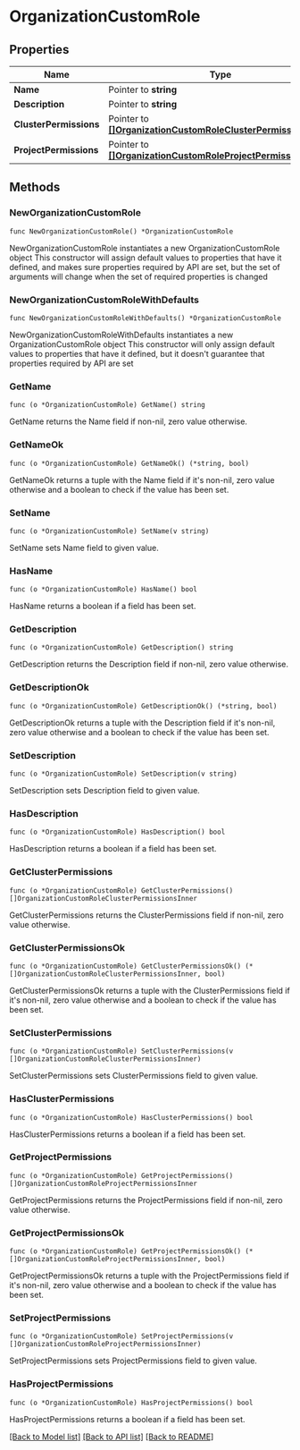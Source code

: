 # OrganizationCustomRole

## Properties

Name | Type | Description | Notes
------------ | ------------- | ------------- | -------------
**Name** | Pointer to **string** |  | [optional] 
**Description** | Pointer to **string** |  | [optional] 
**ClusterPermissions** | Pointer to [**[]OrganizationCustomRoleClusterPermissionsInner**](OrganizationCustomRoleClusterPermissionsInner.md) |  | [optional] 
**ProjectPermissions** | Pointer to [**[]OrganizationCustomRoleProjectPermissionsInner**](OrganizationCustomRoleProjectPermissionsInner.md) |  | [optional] 

## Methods

### NewOrganizationCustomRole

`func NewOrganizationCustomRole() *OrganizationCustomRole`

NewOrganizationCustomRole instantiates a new OrganizationCustomRole object
This constructor will assign default values to properties that have it defined,
and makes sure properties required by API are set, but the set of arguments
will change when the set of required properties is changed

### NewOrganizationCustomRoleWithDefaults

`func NewOrganizationCustomRoleWithDefaults() *OrganizationCustomRole`

NewOrganizationCustomRoleWithDefaults instantiates a new OrganizationCustomRole object
This constructor will only assign default values to properties that have it defined,
but it doesn't guarantee that properties required by API are set

### GetName

`func (o *OrganizationCustomRole) GetName() string`

GetName returns the Name field if non-nil, zero value otherwise.

### GetNameOk

`func (o *OrganizationCustomRole) GetNameOk() (*string, bool)`

GetNameOk returns a tuple with the Name field if it's non-nil, zero value otherwise
and a boolean to check if the value has been set.

### SetName

`func (o *OrganizationCustomRole) SetName(v string)`

SetName sets Name field to given value.

### HasName

`func (o *OrganizationCustomRole) HasName() bool`

HasName returns a boolean if a field has been set.

### GetDescription

`func (o *OrganizationCustomRole) GetDescription() string`

GetDescription returns the Description field if non-nil, zero value otherwise.

### GetDescriptionOk

`func (o *OrganizationCustomRole) GetDescriptionOk() (*string, bool)`

GetDescriptionOk returns a tuple with the Description field if it's non-nil, zero value otherwise
and a boolean to check if the value has been set.

### SetDescription

`func (o *OrganizationCustomRole) SetDescription(v string)`

SetDescription sets Description field to given value.

### HasDescription

`func (o *OrganizationCustomRole) HasDescription() bool`

HasDescription returns a boolean if a field has been set.

### GetClusterPermissions

`func (o *OrganizationCustomRole) GetClusterPermissions() []OrganizationCustomRoleClusterPermissionsInner`

GetClusterPermissions returns the ClusterPermissions field if non-nil, zero value otherwise.

### GetClusterPermissionsOk

`func (o *OrganizationCustomRole) GetClusterPermissionsOk() (*[]OrganizationCustomRoleClusterPermissionsInner, bool)`

GetClusterPermissionsOk returns a tuple with the ClusterPermissions field if it's non-nil, zero value otherwise
and a boolean to check if the value has been set.

### SetClusterPermissions

`func (o *OrganizationCustomRole) SetClusterPermissions(v []OrganizationCustomRoleClusterPermissionsInner)`

SetClusterPermissions sets ClusterPermissions field to given value.

### HasClusterPermissions

`func (o *OrganizationCustomRole) HasClusterPermissions() bool`

HasClusterPermissions returns a boolean if a field has been set.

### GetProjectPermissions

`func (o *OrganizationCustomRole) GetProjectPermissions() []OrganizationCustomRoleProjectPermissionsInner`

GetProjectPermissions returns the ProjectPermissions field if non-nil, zero value otherwise.

### GetProjectPermissionsOk

`func (o *OrganizationCustomRole) GetProjectPermissionsOk() (*[]OrganizationCustomRoleProjectPermissionsInner, bool)`

GetProjectPermissionsOk returns a tuple with the ProjectPermissions field if it's non-nil, zero value otherwise
and a boolean to check if the value has been set.

### SetProjectPermissions

`func (o *OrganizationCustomRole) SetProjectPermissions(v []OrganizationCustomRoleProjectPermissionsInner)`

SetProjectPermissions sets ProjectPermissions field to given value.

### HasProjectPermissions

`func (o *OrganizationCustomRole) HasProjectPermissions() bool`

HasProjectPermissions returns a boolean if a field has been set.


[[Back to Model list]](../README.md#documentation-for-models) [[Back to API list]](../README.md#documentation-for-api-endpoints) [[Back to README]](../README.md)


